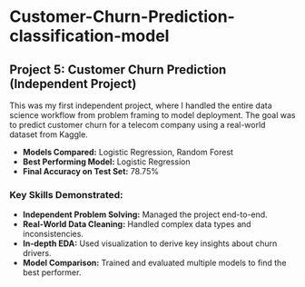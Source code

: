 # Customer-Churn-Prediction-classification-model
## Project 5: Customer Churn Prediction (Independent Project)

This was my first independent project, where I handled the entire data science workflow from problem framing to model deployment. The goal was to predict customer churn for a telecom company using a real-world dataset from Kaggle.

* **Models Compared:** Logistic Regression, Random Forest
* **Best Performing Model:** Logistic Regression
* **Final Accuracy on Test Set:** 78.75%

### Key Skills Demonstrated:
* **Independent Problem Solving:** Managed the project end-to-end.
* **Real-World Data Cleaning:** Handled complex data types and inconsistencies.
* **In-depth EDA:** Used visualization to derive key insights about churn drivers.
* **Model Comparison:** Trained and evaluated multiple models to find the best performer. 
